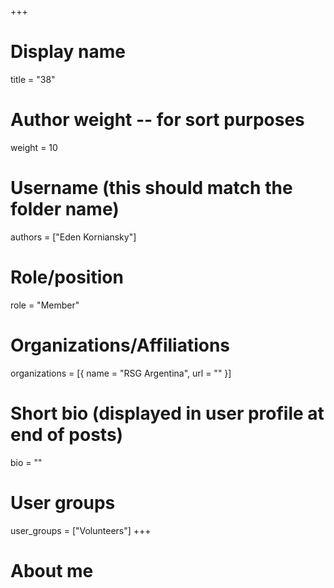+++
# Display name
title = "38"

# Author weight -- for sort purposes
weight = 10

# Username (this should match the folder name)
authors = ["Eden Korniansky"]

# Role/position
role = "Member"

# Organizations/Affiliations
organizations = [{ name = "RSG Argentina", url = "" }]

# Short bio (displayed in user profile at end of posts)
bio = ""

# User groups
user_groups = ["Volunteers"]
+++

# About me
